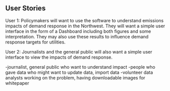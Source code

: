 ## User Stories

User 1: Policymakers will want to use the software to understand emissions impacts of demand response in the Northwest. They will want a simple user interface in the form of a Dashboard including both figures and some interpretation. They may also use these results to influence demand response targets for utilities.

User 2: Journalists and the general public will also want a simple user interface to view the impacts of demand response. 


-journalist, general public who want to understand impact
-people who gave data who might want to update data, import data 
-volunteer data analysts working on the problem, having downloadable images for whitepaper
